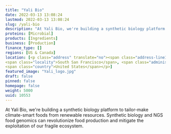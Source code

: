 ```yaml
---
title: "Yali Bio"
date: 2022-03-13 13:08:24
lastmod: 2022-03-13 13:08:24
slug: /yali-bio
description: "At Yali Bio, we're building a synthetic biology platform to tailor-make climate-smart foods from renewable resources. Synthetic biology and NGS food genomics can revolutionize food production and mitigate the exploitation of our fragile ecosystem."
proteins: [Microbial]
products: [Ingredients]
business: [Production]
finance_type: []
regions: [US & Canada]
location: [<p class="address" translate="no"><span class="address-line1">Railroad Avenue 525</span><br>
<span class="locality">South San Francisco</span>, <span class="administrative-area">California</span> <span class="postal-code">94080</span><br>
<span class="country">United States</span></p>]
featured_image: "Yali_logo.jpg"
draft: false
pinned: false
homepage: false
weight: 5000
uuid: 10553
---
```

<p>At Yali Bio, we're building a synthetic biology platform to tailor-make climate-smart foods from renewable resources. Synthetic biology and NGS food genomics can revolutionize food production and mitigate the exploitation of our fragile ecosystem.</p>
